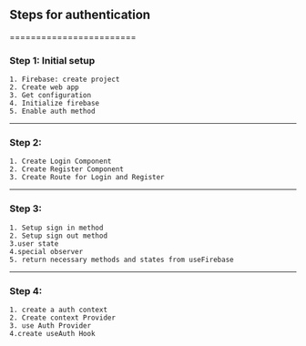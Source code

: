 
 ## Steps for authentication
 ========================
 ### Step 1: Initial setup
    1. Firebase: create project
    2. Create web app
    3. Get configuration
    4. Initialize firebase
    5. Enable auth method

 ---------------------

 ### Step 2:
    1. Create Login Component
    2. Create Register Component
    3. Create Route for Login and Register

----------------------

### Step 3:
    1. Setup sign in method
    2. Setup sign out method
    3.user state
    4.special observer
    5. return necessary methods and states from useFirebase
    
----------------------

### Step 4:
    1. create a auth context
    2. Create context Provider
    3. use Auth Provider
    4.create useAuth Hook
